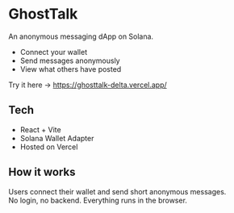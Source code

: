 # GhostTalk

An anonymous messaging dApp on Solana.

- Connect your wallet  
- Send messages anonymously  
- View what others have posted  

Try it here → https://ghosttalk-delta.vercel.app/

## Tech

- React + Vite  
- Solana Wallet Adapter  
- Hosted on Vercel

## How it works

Users connect their wallet and send short anonymous messages.  
No login, no backend. Everything runs in the browser.
